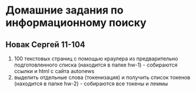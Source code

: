 # Домашние задания по информационному поиску

## Новак Сергей 11-104

1.  100 текстовых страниц с помощью краулера из  предварительно  подготовленного списка (находится в папке hw-1) - собираются ссылки и html с сайта autonews
2.  выделить отдельные слова (токенизация) и получить список токенов (находится в папке hw-2) - собираются все токены и леммы
